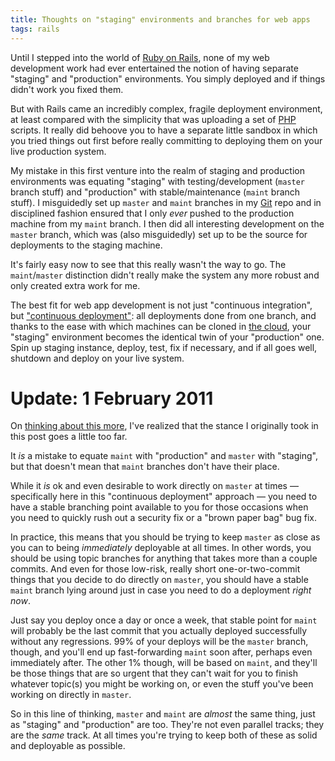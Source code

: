 ```yaml
---
title: Thoughts on "staging" environments and branches for web apps
tags: rails
---
```


Until I stepped into the world of [Ruby on Rails](/wiki/Ruby_on_Rails), none of my web development work had ever entertained the notion of having separate "staging" and "production" environments. You simply deployed and if things didn't work you fixed them.

But with Rails came an incredibly complex, fragile deployment environment, at least compared with the simplicity that was uploading a set of [PHP](/wiki/PHP) scripts. It really did behoove you to have a separate little sandbox in which you tried things out first before really committing to deploying them on your live production system.

My mistake in this first venture into the realm of staging and production environments was equating "staging" with testing/development (`master` branch stuff) and "production" with stable/maintenance (`maint` branch stuff). I misguidedly set up `master` and `maint` branches in my [Git](/wiki/Git) repo and in disciplined fashion ensured that I only *ever* pushed to the production machine from my `maint` branch. I then did all interesting development on the `master` branch, which was (also misguidedly) set up to be the source for deployments to the staging machine.

It's fairly easy now to see that this really wasn't the way to go. The `maint`/`master` distinction didn't really make the system any more robust and only created extra work for me.

The best fit for web app development is not just "continuous integration", but ["continuous deployment"](http://www.google.es/search?client=safari&rls=en&q=%22continuous+deployment%22): all deployments done from one branch, and thanks to the ease with which machines can be cloned in [the cloud](/wiki/the_cloud), your "staging" environment becomes the identical twin of your "production" one. Spin up staging instance, deploy, test, fix if necessary, and if all goes well, shutdown and deploy on your live system.

# Update: 1 February 2011

On [thinking about this more](/snippets/24), I've realized that the stance I originally took in this post goes a little too far.

It *is* a mistake to equate `maint` with "production" and `master` with "staging", but that doesn't mean that `maint` branches don't have their place.

While it *is* ok and even desirable to work directly on `master` at times — specifically here in this "continuous deployment" approach — you need to have a stable branching point available to you for those occasions when you need to quickly rush out a security fix or a "brown paper bag" bug fix.

In practice, this means that you should be trying to keep `master` as close as you can to being *immediately* deployable at all times. In other words, you should be using topic branches for anything that takes more than a couple commits. And even for those low-risk, really short one-or-two-commit things that you decide to do directly on `master`, you should have a stable `maint` branch lying around just in case you need to do a deployment *right now*.

Just say you deploy once a day or once a week, that stable point for `maint` will probably be the last commit that you actually deployed successfully without any regressions. 99% of your deploys will be the `master` branch, though, and you'll end up fast-forwarding `maint` soon after, perhaps even immediately after. The other 1% though, will be based on `maint`, and they'll be those things that are so urgent that they can't wait for you to finish whatever topic(s) you might be working on, or even the stuff you've been working on directly in `master`.

So in this line of thinking, `master` and `maint` are *almost* the same thing, just as "staging" and "production" are too. They're not even parallel tracks; they are the *same* track. At all times you're trying to keep both of these as solid and deployable as possible.
